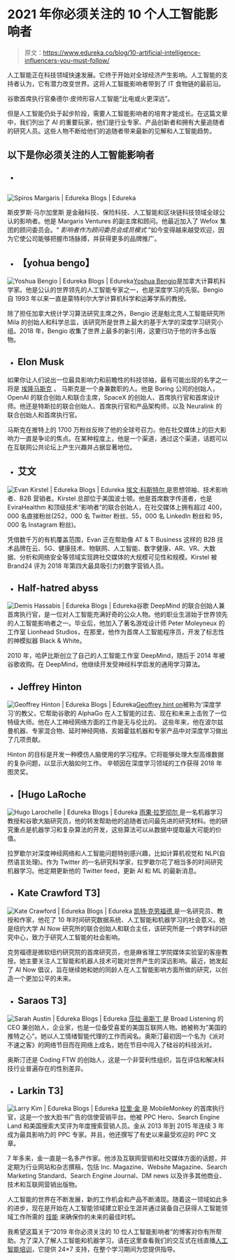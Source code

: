 # 2021 年你必须关注的 10 个人工智能影响者

> 原文：<https://www.edureka.co/blog/10-artificial-intelligence-influencers-you-must-follow/>

人工智能正在科技领域快速发展。它终于开始对全球经济产生影响。人工智能的支持者认为，它有潜力改变世界。这将人工智能影响者带到了 IT 食物链的最前沿。

谷歌首席执行官桑德尔·皮帅形容人工智能“比电或火更深远”。

但是人工智能仍处于起步阶段，需要人工智能影响者的培育才能成长。在这篇文章中，我们列出了 AI 的重要玩家，他们是行业专家、产品创新者和拥有大量追随者的研究人员。这些人物不断给他们的追随者带来最新的见解和人工智能趋势。

## 以下是你必须关注的人工智能影响者

*   ## 

![Spiros Margaris | Edureka Blogs | Edureka](img/880bd1e700512af819123350cd10f1aa.png)

斯皮罗斯·马尔加里斯 是金融科技、保险科技、人工智能和区块链科技领域全球公认的影响者。他是 Margaris Ventures 的副主席和顾问。他最近加入了 Wefox 集团的顾问委员会。“ *影响者作为顾问委员会成员模式* ”如今变得越来越受欢迎，因为它使公司能够把握市场脉搏，并获得更多的品牌推广。

*   ## ****【yohua bengo】****

![Yoshua Bengio | Edureka Blogs | Edureka](img/b76fc967a36c657b45a1384aa206e1ed.png)[Yoshua Bengio](https://mila.quebec/en/yoshua-bengio/)是加拿大计算机科学家。他是公认的世界领先的人工智能专家之一，也是深度学习的先驱。Bengio  自 1993 年以来一直是蒙特利尔大学计算机科学和运筹学系的教授。

除了担任加拿大统计学习算法研究主席之外，Bengio 还是魁北克人工智能研究所 Mila 的创始人和科学总监，该研究所是世界上最大的基于大学的深度学习研究小组。2018 年，Bengio 收集了世界上最多的新引用，这要归功于他的许多出版物。

*   ## ****Elon Musk****

如果你让人们说出一位最具影响力和前瞻性的科技领袖，最有可能出现的名字之一将是 [埃隆马斯克](https://www.forbes.com/profile/elon-musk/#189f00837999) 。 马斯克是一个身兼数职的人。他是 Boring 公司的创始人，OpenAI 的联合创始人和联合主席，SpaceX 的创始人、首席执行官和首席设计师。他还是特斯拉的联合创始人、首席执行官和产品架构师，以及 Neuralink 的联合创始人和首席执行官。

马斯克在推特上的 1700 万粉丝反映了他的全球号召力。他在社交媒体上的巨大影响力一直是争论的焦点。在某种程度上，他是一个渠道，通过这个渠道，话题可以在互联网公共论坛上产生兴趣并占据显著地位。

*   ## **艾文**

![Evan Kirstel | Edureka Blogs | Edureka](img/f39e116580d7ea1c09cad82eaacd4d98.png) [ 埃文·科斯特尔 ](http://www.evankirstel.com/) 是思想领袖、技术影响者、B2B 营销者。Kirstel 总部位于美国波士顿。他是首席数字传道者，也是 EviraHealthm 和顶级技术“影响者”的联合创始人，在社交媒体上拥有超过 400，000 名直接粉丝(252，000 名 Twitter 粉丝、55，000 名 LinkedIn 粉丝和 95，000 名 Instagram 粉丝)。

凭借数千万的有机覆盖范围，Evan 正在帮助像 AT & T Business 这样的 B2B 技术品牌在云、5G、健康技术、物联网、人工智能、数字健康、AR、VR、大数据、分析和网络安全等领域实现跨社交媒体的大规模可见性和规模。Kirstel 被 Brand24 评为 2018 年第四大最具吸引力的数字营销人员。

*   ## ****Half-hatred abyss****

![Demis Hassabis | Edureka Blogs | Edureka](img/a97b3f1dfa984df5b3e5f24ae8a546dc.png)谷歌 DeepMind 的联合创始人兼首席执行官，[](https://deepmind.com/blog/article/alphagos-next-move)是一位对人工智能充满好奇的公众人物。他的职业生涯始于世界领先的人工智能影响者之一。毕业后，他加入了著名游戏设计师 Peter Moleyneux 的工作室 Lionhead Studios，在那里，他作为首席人工智能程序员，开发了标志性的神模拟器 Black & White。

2010 年，哈萨比斯创立了自己的人工智能工作室 DeepMind，随后于 2014 年被谷歌收购。在 DeepMind，他继续开发受神经科学启发的通用学习算法。

*   ## **Jeffrey Hinton**

![Geoffrey Hinton | Edureka Blogs | Edureka](img/7706de9a980e3a823ad5b769dbe0f9df.png)[Geoffrey hint on](https://ai.google/research/people/GeoffreyHinton/)被称为‘深度学习’的教父，它帮助谷歌的 AlphaGo 在人工智能的过去、现在和未来上击败了一位特级大师。他在人工神经网络方面的工作是无与伦比的。 这些年来，他在波尔兹曼机器、专家混合物、延时神经网络、亥姆霍兹机器和专家产品中对深度学习做出了几项贡献。

Hinton 的目标是开发一种模仿人脑使用的学习程序。它将能够处理大型高维数据的复杂问题，以显示大脑如何工作。 辛顿因在深度学习领域的工作获得 2018 年图灵奖。

*   ## ****[Hugo LaRoche****

![Hugo Larochelle | Edureka Blogs | Edureka](img/7ba99ced3a9644eb8c9728bf90ee97ba.png) [ 雨果·拉罗彻尔 ](http://www.dmi.usherb.ca/~larocheh/index_en.html) 是一名机器学习教授和谷歌大脑研究员，他的转发帮助他的追随者访问最先进的研究材料。他的研究重点是机器学习和复杂算法的开发，这些算法可以从数据中提取最大可能的价值。

拉罗歇尔对深度神经网络和人工智能问题特别感兴趣，比如计算机视觉和 NLP(自然语言处理)。作为 Twitter 的一名研究科学家，拉罗歇尔花了相当多的时间研究机器学习。他定期更新他的 Twitter feed，更新 AI 和 ML 的最新消息。

*   ## ****Kate Crawford** T3]**

![Kate Crawford | Edureka Blogs | Edureka](img/d869e31a6fc0de87f913ea4081c4456f.png) [ 凯特·克劳福德 ](https://www.katecrawford.net/) 是一名研究员、教授和作家，他花了 10 年时间研究数据系统、人工智能和机器学习的社会意义。她是纽约大学 AI Now 研究所的联合创始人和联合主任，该研究所是一个跨学科的研究中心，致力于研究人工智能的社会影响。

克劳福德是微软纽约研究院的首席研究员，也是麻省理工学院媒体实验室的客座教授。她主要关注人工智能和机器人技术可能对世界产生的深远影响。最近，她发起了 AI Now 倡议，旨在继续她和她的同龄人在人工智能影响方面所做的研究，以创造一个更加公平的未来。

*   ## ****Saraos** T3]**

![Sarah Austin | Edureka Blogs | Edureka](img/ba035db46b9e5a1d35c5bbc89d3570e0.png) [ 莎拉·奥斯丁 ](http://sarahaustin.com/) 是 Broad Listening 的 CEO 兼创始人，企业家，也是一位备受喜爱的美国互联网人物。她被称为“美国的推特之心”。她以人工情绪智能代理的工作而闻名。奥斯汀最初因一个名为《派对不速之客》的网络节目而在网络上成名，她在节目中闯入了硅谷的科技派对。

奥斯汀还是 Coding FTW 的创始人，这是一个非营利性组织，旨在评估和解决科技行业普遍存在的性别差异。

*   ## ****Larkin** T3]**

![Larry Kim | Edureka Blogs | Edureka](img/aa3c775773ca75e13d561cb9f44a5941.png) [ 拉里·金 ](http://larrykim.org/) 是 MobileMonkey 的首席执行官，这是一个放大脸书广告的信使营销平台。他被 PPC Hero、Search Engine Land 和美国搜索大奖评为年度搜索营销人员。金从 2013 年到 2015 年连续 3 年成为最具影响力的 PPC 专家。并且，他还撰写了有史以来最受欢迎的 PPC 文章。

7 年多来，金一直是一名多产作家。他涉及互联网营销和社交媒体方面的话题，并定期为行业网站和杂志撰稿，包括 Inc. Magazine、Website Magazine、Search Marketing Standard、Search Engine Journal、DM news 以及许多其他商业、技术和互联网营销出版物。

人工智能的世界在不断发展，新的工作机会和产品不断涌现。随着这一领域如此多的进步，现在是开始在人工智能领域建立职业生涯并通过装备自己获得人工智能领域工作所需的 [技能](https://www.edureka.co/blog/become-artificial-intelligence-engineer/) 来确保你的未来的最佳时机。

我希望这篇关于“2019 年你必须关注的 10 位人工智能影响者”的博客对你有所帮助。为了深入了解人工智能和机器学习，请在这里查看我们的交互式在线直播[人工智能培训](https://www.edureka.co/ai-deep-learning-with-tensorflow)，它提供 24×7 支持，在整个学习期间为您提供指导。